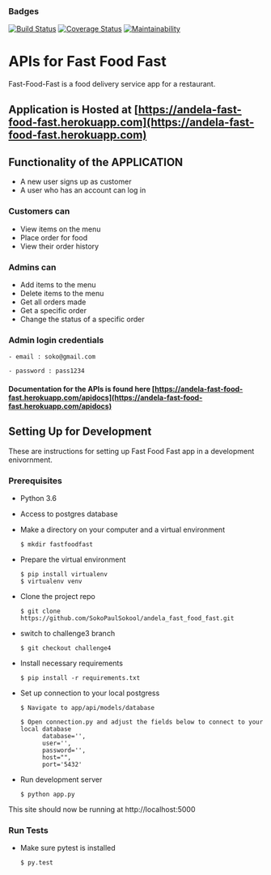 ### Badges

[![Build Status](https://travis-ci.com/SokoPaulSokool/andela_fast_food_fast.svg?branch=challenge4)](https://travis-ci.com/SokoPaulSokool/andela_fast_food_fast)
[![Coverage Status](https://coveralls.io/repos/github/SokoPaulSokool/andela_fast_food_fast/badge.svg?branch=challenge4)](https://coveralls.io/github/SokoPaulSokool/andela_fast_food_fast?branch=challenge4)
[![Maintainability](https://api.codeclimate.com/v1/badges/f54c04080b3da2fdc162/maintainability)](https://codeclimate.com/github/SokoPaulSokool/andela_fast_food_fast/maintainability)

# APIs for Fast Food Fast

Fast-Food-Fast is a food delivery service app for a restaurant.

## Application is Hosted at [https://andela-fast-food-fast.herokuapp.com](https://andela-fast-food-fast.herokuapp.com)

## Functionality of the APPLICATION

- A new user signs up as customer
- A user who has an account can log in

### Customers can

- View items on the menu
- Place order for food
- View their order history

### Admins can

- Add items to the menu
- Delete items to the menu
- Get all orders made
- Get a specific order
- Change the status of a specific order

### Admin login credentials

```
- email : soko@gmail.com

- password : pass1234
```

#### Documentation for the APIs is found here [https://andela-fast-food-fast.herokuapp.com/apidocs](https://andela-fast-food-fast.herokuapp.com/apidocs)

## Setting Up for Development

These are instructions for setting up Fast Food Fast app in a development enivornment.

### Prerequisites

- Python 3.6

- Access to postgres database

- Make a directory on your computer and a virtual environment

  ```
  $ mkdir fastfoodfast
  ```

- Prepare the virtual environment

  ```
  $ pip install virtualenv
  $ virtualenv venv
  ```

- Clone the project repo

  ```
  $ git clone https://github.com/SokoPaulSokool/andela_fast_food_fast.git
  ```

* switch to challenge3 branch

  ```
  $ git checkout challenge4
  ```

* Install necessary requirements

  ```
  $ pip install -r requirements.txt
  ```

* Set up connection to your local postgress

  ```
  $ Navigate to app/api/models/database
  ```

  ```
  $ Open connection.py and adjust the fields below to connect to your local database
        database='',
        user='',
        password='',
        host="",
        port='5432'
  ```

* Run development server
  ```
  $ python app.py
  ```

This site should now be running at http://localhost:5000

### Run Tests

- Make sure pytest is installed

  ```
  $ py.test
  ```

